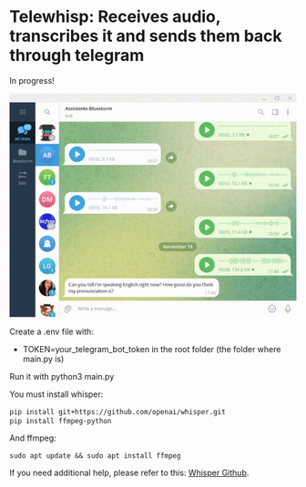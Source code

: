 # Telewhisp: Receives audio, transcribes it and sends them back through telegram

In progress!

![Demo](assets/demo.gif)

Create a .env file with:  
* TOKEN=your_telegram_bot_token in the root folder (the folder where main.py is)

Run it with python3 main.py

You must install whisper:

```
pip install git+https://github.com/openai/whisper.git
pip install ffmpeg-python
```

And ffmpeg:
```
sudo apt update && sudo apt install ffmpeg
```

If you need additional help, please refer to this: [Whisper Github](https://github.com/openai/whisper).
